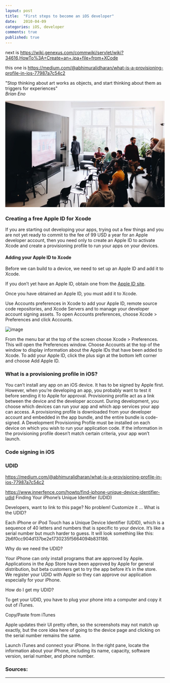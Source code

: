 ```yaml
---
layout: post
title:  "First steps to become an iOS developer"
date:   2010-04-09
categories: iOS, developer
comments: true
published: true
---
```


next is 
https://wiki.genexus.com/commwiki/servlet/wiki?34616,HowTo%3A+Create+an+.ipa+file+from+XCode

this one is 
https://medium.com/@abhimuralidharan/what-is-a-provisioning-profile-in-ios-77987a7c54c2
<div class="message">
"Stop thinking about art works as objects, and start thinking about them as triggers for experiences" 
<br><cite>Brian Eno</cite>
</div>

![image](/assets/img/idalab-meetup.jpg)

### Creating a free Apple ID for Xcode

If you are starting out developing your apps, trying out a few things and you are not yet ready to commit to the fee of 99 USD a year for an Apple developer account, then you need only to create an Apple ID to activate Xcode and create a provisioning profile to run your apps on your devices.



#### Adding your Apple ID to Xcode

Before we can build to a device, we need to set up an Apple ID and add it to Xcode.

If you don’t yet have an Apple ID, obtain one from the [Apple ID site](http://appleid.apple.com/).

Once you have obtained an Apple ID, you must add it to Xcode.

Use Accounts preferences in Xcode to add your Apple ID, remote source code repositories, and Xcode Servers and to manage your developer account signing assets.
To open Accounts preferences, choose Xcode > Preferences and click Accounts.

![image](/assets/img/ap_accounts_preferences.png)


From the menu bar at the top of the screen choose Xcode > Preferences. This will open the Preferences window.
Choose Accounts at the top of the window to display information about the Apple IDs that have been added to Xcode.
To add your Apple ID, click the plus sign at the bottom left corner and choose Add Apple ID.

### What is a provisioning profile in iOS?

You can’t install any app on an iOS device. It has to be signed by Apple first. However, when you’re developing an app, you probably want to test it before sending it to Apple for approval. Provisioning profile act as a link between the device and the developer account. During development, you choose which devices can run your app and which app services your app can access. A provisioning profile is downloaded from your developer account and embedded in the app bundle, and the entire bundle is code-signed. A Development Provisioning Profile must be installed on each device on which you wish to run your application code. If the information in the provisioning profile doesn’t match certain criteria, your app won’t launch.

### Code signing in iOS

###


### UDID

https://medium.com/@abhimuralidharan/what-is-a-provisioning-profile-in-ios-77987a7c54c2

https://www.innerfence.com/howto/find-iphone-unique-device-identifier-udid
Finding Your iPhone’s Unique Identifier (UDID)

Developers, want to link to this page? No problem! Customize it …
What is the UDID?

Each iPhone or iPod Touch has a Unique Device Identifier (UDID), which is a sequence of 40 letters and numbers that is specific to your device. It’s like a serial number but much harder to guess. It will look something like this: 2b6f0cc904d137be2e1730235f5664094b831186.

Why do we need the UDID?

Your iPhone can only install programs that are approved by Apple. Applications in the App Store have been approved by Apple for general distribution, but beta customers get to try the app before it’s in the store. We register your UDID with Apple so they can approve our application especially for your iPhone.

How do I get my UDID?

To get your UDID, you have to plug your phone into a computer and copy it out of iTunes.

Copy/Paste from iTunes

Apple updates their UI pretty often, so the screenshots may not match up exactly, but the core idea here of going to the device page and clicking on the serial number remains the same.

Launch iTunes and connect your iPhone.
In the right pane, locate the information about your iPhone, including its name, capacity, software version, serial number, and phone number.

### Sources:

[](https://help.apple.com/xcode/mac/current/#/devc6700ab7d)

<hr>
